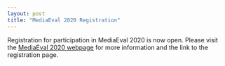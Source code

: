 ```yaml
---
layout: post
title: "MediaEval 2020 Registration"
---
```


Registration for participation in MediaEval 2020 is now open. Please visit the [MediaEval 2020 webpage](https://multimediaeval.github.io/editions/2020/) for more information and the link to the registration page.
